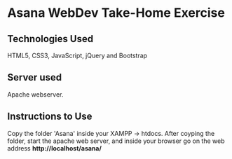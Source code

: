 # Asana WebDev Take-Home Exercise

## Technologies Used

HTML5, CSS3, JavaScript, jQuery and Bootstrap

## Server used

Apache webserver.

## Instructions to Use

Copy the folder 'Asana' inside your XAMPP -> htdocs.
After coyping the folder, start the apache web server, and inside your browser go on the web address **http://localhost/asana/**



